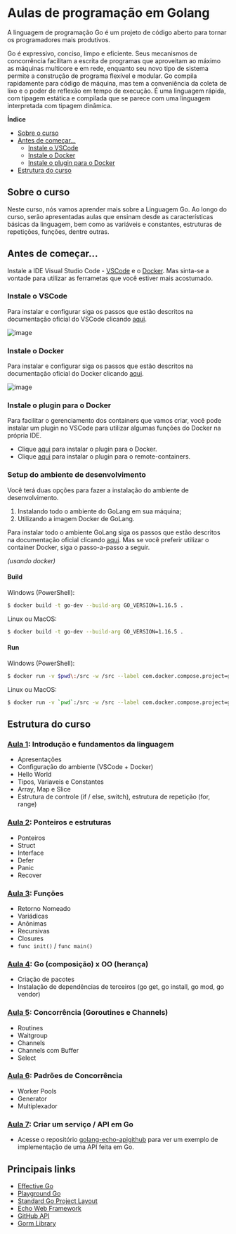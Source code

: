 # Aulas de programação em Golang

A linguagem de programação Go é um projeto de código aberto para tornar os programadores mais produtivos.

Go é expressivo, conciso, limpo e eficiente. Seus mecanismos de concorrência facilitam a escrita de programas que aproveitam ao máximo as máquinas multicore e em rede, enquanto seu novo tipo de sistema permite a construção de programa flexível e modular. Go compila rapidamente para código de máquina, mas tem a conveniência da coleta de lixo e o poder de reflexão em tempo de execução. É uma linguagem rápida, com tipagem estática e compilada que se parece com uma linguagem interpretada com tipagem dinâmica.

**Índice**

- [Sobre o curso](#sobre-o-curso)
- [Antes de começar...](#antes-de-começar)
  - [Instale o VSCode](#instale-o-vscode)
  - [Instale o Docker](#instale-o-docker)
  - [Instale o plugin para o Docker](#instale-o-plugin-para-o-docker)
- [Estrutura do curso](#estrutura-do-curso)

## Sobre o curso

Neste curso, nós vamos aprender mais sobre a Linguagem Go. Ao longo do curso, serão apresentadas aulas que ensinam desde as características básicas da linguagem, bem como as variáveis e constantes, estruturas de repetições, funções, dentre outras.

## Antes de começar...

Instale a IDE Visual Studio Code - [VSCode](https://code.visualstudio.com/) e o [Docker](https://www.docker.com/). Mas sinta-se a vontade para utilizar as ferrametas que você estiver mais acostumado.

### Instale o VSCode

Para instalar e configurar siga os passos que estão descritos na documentação oficial do VSCode clicando [aqui](https://code.visualstudio.com/docs).

![image](https://user-images.githubusercontent.com/1102589/123715957-ce4b7600-d84f-11eb-82b5-f1b77cebee1a.png)

### Instale o Docker

Para instalar e configurar siga os passos que estão descritos na documentação oficial do Docker clicando [aqui](https://www.docker.com/get-started).

![image](https://user-images.githubusercontent.com/1102589/123716151-44e87380-d850-11eb-8fed-67a4f720caf6.png)

### Instale o plugin para o Docker

Para facilitar o gerenciamento dos containers que vamos criar, você pode instalar um plugin no VSCode para utilizar algumas funções do Docker na própria IDE. 
- Clique [aqui](https://marketplace.visualstudio.com/items?itemName=ms-azuretools.vscode-docker) para instalar o plugin para o Docker.
- Clique [aqui](https://marketplace.visualstudio.com/items?itemName=ms-vscode-remote.remote-containers) para instalar o plugin para o remote-containers.

### Setup do ambiente de desenvolvimento

Você terá duas opções para fazer a instalação do ambiente de desenvolvimento.
1. Instalando todo o ambiente do GoLang em sua máquina;
2. Utilizando a imagem Docker de GoLang.

Para instalar todo o ambiente GoLang siga os passos que estão descritos na documentação oficial clicando [aqui](https://golang.org/dl/). Mas se você preferir utilizar o container Docker, siga o passo-a-passo a seguir.

_(usando docker)_

#### Build

Windows (PowerShell):
```bash
$ docker build -t go-dev --build-arg GO_VERSION=1.16.5 .
```

Linux ou MacOS:
```bash
$ docker build -t go-dev --build-arg GO_VERSION=1.16.5 .
```

#### Run

Windows (PowerShell):
```bash
$ docker run -v $pwd\:/src -w /src --label com.docker.compose.project=go-dev -itd --name $(Split-Path -Path $pwd -Leaf) go-dev
```

Linux ou MacOS:
```bash
$ docker run -v `pwd`:/src -w /src --label com.docker.compose.project=go-dev -itd --name ${PWD##*/} go-dev
```

## Estrutura do curso

### [Aula 1](aula01): Introdução e fundamentos da linguagem
- Apresentações
- Configuração do ambiente (VSCode + Docker)
- Hello World
- Tipos, Variaveis e Constantes
- Array, Map e Slice
- Estrutura de controle (if / else, switch), estrutura de repetição (for, range)

### [Aula 2](aula02): Ponteiros e estruturas
- Ponteiros
- Struct
- Interface
- Defer
- Panic
- Recover

### [Aula 3](aula03): Funções
- Retorno Nomeado
- Variádicas
- Anônimas
- Recursivas
- Closures
- `func init()` / `func main()`

### [Aula 4](aula04): Go (composição) x OO (herança)
- Criação de pacotes
- Instalação de dependências de terceiros (go get, go install, go mod, go vendor)

### [Aula 5](aula05): Concorrência (Goroutines e Channels)
- Routines
- Waitgroup
- Channels
- Channels com Buffer
- Select

### [Aula 6](aula06): Padrões de Concorrência
- Worker Pools
- Generator
- Multiplexador

### [Aula 7](aula07): Criar um serviço / API em Go
- Acesse o repositório [golang-echo-apigithub](https://github.com/joselitofilho/golang-echo-apigithub) para ver um exemplo de implementação de uma API feita em Go.

## Principais links
- [Effective Go](https://golang.org/doc/effective_go)
- [Playground Go](https://play.golang.org/)
- [Standard Go Project Layout](https://github.com/golang-standards/project-layout)
- [Echo Web Framework](https://echo.labstack.com/)
- [GitHub API](https://docs.github.com/en/rest)
- [Gorm Library](https://gorm.io/)
